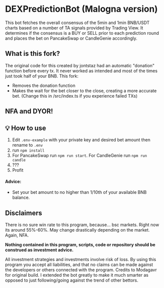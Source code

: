 # DEXPredictionBot (Malogna version)

This bot fetches the overall consensus of the 5min and 1min BNB/USDT charts based on a number of TA signals provided by Trading View. It determines if the consensus is a BUY or SELL prior to each prediction round and places the bet on PancakeSwap or CandleGenie accordingly.

## What is this fork?
The original code for this created by jontstaz had an automatic "donation" function before every tx. It never worked as intended and most of the times just took half of your BNB. This fork:
- Removes the donation function
- Makes the wait for the bet closer to the close, creating a more accurate bet. (Change this in /src/index.ts if you experience failed TXs)

## NFA and DYOR!

## 💡 How to use

1. Edit `.env-example` with your private key and desired bet amount then rename to `.env`
2. run `npm install`
3. For PancakeSwap run `npm run start`. For CandleGenie run `npm run candle`
5. ???
6. Profit



#### Advice:
- Set your bet amount to no higher than 1/10th of your available BNB balance.


## Disclaimers

There is no sure win rate to this program, because... bsc markets. Right now its around 55%-60%. May change drastically depending on the market. Again, NFA.

**Nothing contained in this program, scripts, code or repository should be construed as investment advice.**

All investment strategies and investments involve risk of loss.
By using this program you accept all liabilities, and that no claims can be made against the developers or others connected with the program.
Credits to Modagavr for original build. I extended the bot greatly to make it much smarter as opposed to just following/going against the trend of other bettors.
